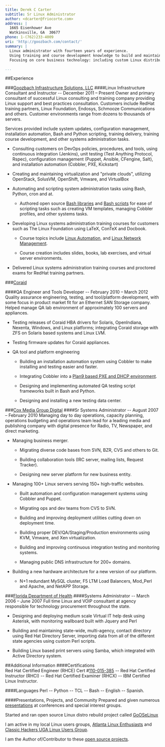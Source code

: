 ```yaml
---
title: Derek C Carter
subtitle: Sr Linux Administrator
author: <dcarter@friocorte.com>
address: |
  1665 Eisenhower Ave  
  Watkinsville, GA  30677  
phone: 1-(762)233-4009
uri: 'http://goozbach.com/contact/'
summary: |
  Linux administrator with fourteen years of experience.
  Using training and course development knowledge to build and maintain robust and scalable Linux infrastructure.
  Focusing on core business technology: including custom Linux distribution creation, systems automation and DevOps methodologies, telecommunications, systems administration and training. Active participant in open source local interest groups, contributor to open source projects, and full-time geek.

...
```


##Experience

###[Goozbach Infrastructure Solutions, LLC][]
####Linux Infrastructure Consultant and Instructor -- December 2011 – Present
Owner and primary consultant of successful Linux consulting and training company providing Linux support and best practices consultation.
Customers include RedHat training partners, Linux Foundation, Endosys, Schmooze Communications and others.
Customer environments range from dozens to thousands of servers.

Services provided include system updates, configuration management, installation automation, Bash and Python scripting, training delivery, training course development, and other systems administration tasks.

* Consulting customers on DevOps policies, procedures, and tools, using continuous integration (Jenkins), unit testing (Test Anything Protocol, Rspec), configuration management (Puppet, Ansible, CFengine, Salt), and installation automation (Cobbler, PXE, Kickstart)

* Creating and maintaining virtualization and "private clouds", utilizing OpenStack, SolusVM, OpenShift, Vmware, and VirtualBox

* Automating and scripting system administration tasks using Bash, Python, cron and at.

    + Authored open source [Bash libraries][] and [Bash scripts][] for ease of scripting tasks such as creating VM templates, managing Cobbler profiles, and other systems tasks.

* Developing Linux systems administration training courses for customers such as The Linux Foundation using LaTeX, ConTeX and Docbook.

    + Course topics include [Linux Automation][], and [Linux Network Management][].

    + Course creation includes slides, books, lab exercises, and virtual server environments.

* Delivered Linux systems administration training courses and proctored exams for RedHat training partners.

###[Coraid][]

####QA Engineer and Tools Developer -- February 2010 – March 2012
Quality assurance engineering, testing, and tool/platform development, with some focus in product market fit for an Ethernet SAN Storage company. Helped manage QA lab environment of approximately 100 servers and appliances.

* Testing releases of Coraid HBA drivers for Solaris, OpenIndiana, Nexenta, Windows, and Linux platforms; integrating Coraid storage with ZFS on Solaris based systems and Linux LVM.

* Testing firmware updates for Coraid appliances.

* QA tool and platform engineering

    + Building an installation automation system using Cobbler to make installing and testing easier and faster.

    + Integrating Cobbler into a [Plan9 based PXE and DHCP environment][].

    + Designing and implementing automated QA testing script frameworks built in Bash and Python.

    + Designing and installing a new testing data center.

###[Cox Media Group Digital][]
####Sr Systems Administrator -- August 2007 – February 2010
Managing day to day operations, capacity planning, operations budgeting and operations team lead for a leading media and publishing company with digital presence for Radio, TV, Newspaper, and direct marketing.

* Managing business merger.

    + Migrating diverse code bases from SVN, BZR, CVS and others to Git.

    + Building collaboration tools (IRC server, mailing lists, Request Tracker).

    + Designing new server platform for new business entity.

* Managing 100+ Linux servers serving 150+ high-traffic websites.

    + Built automation and configuration management systems using Cobbler and Puppet.

    + Migrating ops and dev teams from CVS to SVN.

    + Building and improving deployment utilities cutting down on deployment time.

    + Building proper DEV/QA/Staging/Production environments using KVM, Vmware, and Xen virtualization.

    + Building and improving continuous integration testing and monitoring systems.

    + Managing public DNS infrastructure for 200+ domains.

* Building a new hardware architecture for a new version of our platform.

    + N+1 redundant MySQL cluster, F5 LTM Load Balancers, Mod_Perl and Apache, and NetAPP Storage.

###[Florida Department of Health][]
####Systems Administrator -- March 2006 – June 2007
Full time Linux and VOIP consultant at agency responsible for technology procurement throughout the state.

* Designing and deploying medium scale Virtual IT help desk using Asterisk, with monitoring wallboard built with Jquery and Perl

* Building and maintaining state-wide, multi-agency, contact directory using Red Hat Directory Server, importing data from all of the different state agencies using custom Perl scripts.

* Building Linux based print servers using Samba, which integrated with Active Directory system.

##Additional Information
####Certifications  
Red Hat Certified Engineer (RHCE) Cert #[110-015-385][] -- Red Hat Certified Instructor (RHCI) -- Red Hat Certified Examiner (RHCX) -- IBM Certified Linux Instructor.

####Languages
Perl -- Python -- TCL -- Bash -- English -- Spanish.

####Presentations, Projects, and Community
Prepared and given numerous [presentations][] at conferences and special interest groups.

Started and ran open source Linux distro rebuild project called [GoOSeLinux][]

I am active in my local Linux users groups, [Atlanta Linux Enthusiasts][] and [Classic Hackers UGA Linux Users Group][]. 

I am the Author of/Contributor to these [open source projects][].

  [Linux Network Management]: http://training.linuxfoundation.org/linux-courses/system-administration-training/linux-network-management
  [Linux Automation]: http://training.linuxfoundation.org/linux-courses/system-administration-training/linux-enterprise-automation
  [http://blog.friocorte.com/]: http://blog.friocorte.com/
  [http://goozbach.com/contact/]: http://goozbach.com/contact/
  [Goozbach Infrastructure Solutions, LLC]: http://goozbach.com/
  [Coraid]: http://www.coraid.com/
  [Cox Media Group Digital]: http://cmgdigital.com/
  [Cox Radio Interactive]: http://cxri.net/
  [Florida Department of Health]: http://www.doh.state.fl.us/
  [Guru Labs]: http://www.gurulabs.com/
  [Virtual Business Card -- http://blog.friocorte.com/card/]: http://blog.friocorte.com/card/
  [Main Website -- http://blog.friocorte.com/]: http://blog.friocorte.com/
  [presentations]: http://presentation.goozbach.com/
  [open source projects]: http://github.com/goozbach/
  [Classic Hackers UGA Linux Users Group]: http://chugalug.uga.edu/
  [Atlanta Linux Enthusiasts]: http://ale.org/
  [Plan9 based PXE and DHCP environment]: http://blog.friocorte.com/2011/05/chain-loading-pxe-servers.html
  [110-015-385]: https://www.redhat.com/wapps/training/certification/verify.html?certNumber=110-015-385&verify=Verify
  [Bash libraries]: https://github.com/goozbach/log4bats
  [Bash scripts]: https://github.com/goozbach/bash-app
  [GoOSeLinux]: http://gooseproject.org/
